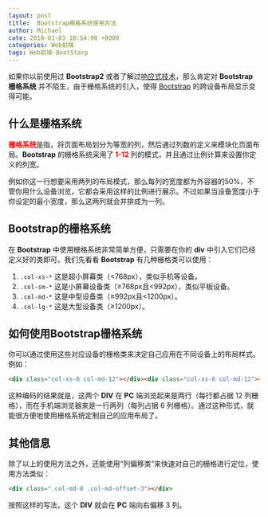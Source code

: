 ```yaml
---
layout: post
title:  Bootstrap栅格系统使用方法
author: Michael
cate: 2018-01-03 10:54:00 +8000
categories: Web前端
tags: Web前端-BootStarp
---
```


如果你以前使用过 **Bootstrap2** 或者了解过[响应式技术](http://www.yeahzan.com/blog/item/42-77.html)，那么肯定对 **Bootstrap栅格系统** 并不陌生，由于栅格系统的引入，使得 [Bootstrap](http://www.yeahzan.com/zanblog) 的跨设备布局显示变得可能。

## 什么是栅格系统

<span style="font-weight:bold;color:red;">栅格系统</span>是指，将页面布局划分为等宽的列，然后通过列数的定义来模块化页面布局。**Bootstrap** 的栅格系统采用了<span style="font-weight:bold;color:red;"> 1-12 </span>列的模式，并且通过比例计算来设置你定义的列宽。

例如你这一行想要采用两列的布局模式，那么每列的宽度都为外容器的50%，不管你用什么设备浏览，它都会采用这样的比例进行展示。不过如果当设备宽度小于你设定的最小宽度，那么这两列就会并排成为一列。

## Bootstrap的栅格系统

在 **Bootstrap** 中使用栅格系统非常简单方便，只需要在你的 **div** 中引入它们已经定义好的类即可。我们先看看 **Bootstrap** 有几种栅格类可以使用：

1. `.col-xs-*` 这是超小屏幕类（<768px），类似手机等设备。
2. `.col-sm-*` 这是小屏幕设备类（≥768px且<992px），类似平板设备。
3. `.col-md-*` 这是中型设备类（≥992px且<1200px）。
4. `.col-lg-*` 这是大型设备类（≥1200px）。

## 如何使用Bootstrap栅格系统

你可以通过使用这些对应设备的栅格类来决定自己应用在不同设备上的布局样式。例如：

```html
<div class="col-xs-6 col-md-12"></div><div class="col-xs-6 col-md-12"></div>
```

这种编码的结果就是，这两个 **DIV** 在 **PC** 端浏览起来是两行（每行都占据 12 列栅格），而在手机端浏览器来是一行两列（每列占据 6 列栅格）。通过这种形式，就能很方便地使用栅格系统定制自己的应用布局了。

## 其他信息

除了以上的使用方法之外，还能使用“列偏移类”来快速对自己的栅格进行定位，使用方法类似：

```html
<div class=".col-md-8 .col-md-offset-3"></div>
```

按照这样的写法，这个 **DIV** 就会在 **PC** 端向右偏移 3 列。


